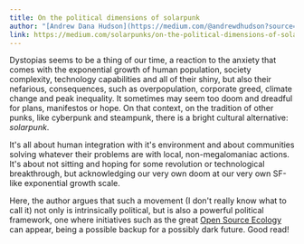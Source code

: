 ```yaml
---
title: On the political dimensions of solarpunk
author: "[Andrew Dana Hudson](https://medium.com/@andrewdhudson?source=post_header_lockup)"
link: https://medium.com/solarpunks/on-the-political-dimensions-of-solarpunk-c5a7b4bf8df4
---
```


Dystopias seems to be a thing of our time, a reaction to the anxiety that comes with the exponential growth of human population, society complexity, technology capabilities and all of their shiny, but also their nefarious, consequences, such as overpopulation, corporate greed, climate change and peak inequality. It sometimes may seem too doom and dreadful for plans, manifestos or hope. On that context, on the tradition of other punks, like cyberpunk and steampunk, there is a bright cultural alternative: _solarpunk_.

It's all about human integration with it's environment and about communities solving whatever their problems are with local, non-megalomaniac actions. It's about not sitting and hoping for some revolution or technological breakthrough, but acknowledging our very own doom at our very own SF-like exponential growth scale.

Here, the author argues that such a movement (I don't really know what to call it) not only is intrinsically political, but is also a powerful political framework, one where initiatives such as the great [Open Source Ecology](http://opensourceecology.org/) can appear, being a possible backup for a possibly dark future. Good read!
